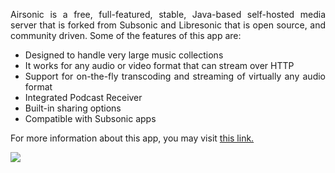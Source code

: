 <p id="bkmrk-airsonic-is-a-free%2C-" style="text-align: justify;">Airsonic is a free, full-featured, stable, Java-based self-hosted media server that is forked from Subsonic and Libresonic that is open source, and community driven. Some of the features of this app are:</p>
<ul id="bkmrk-designed-to-handle-v" style="text-align: justify;">
<li id="bkmrk-airsonic-is-designed">Designed to handle very large music collections</li>
<li>It works for any audio or video format that can stream over HTTP</li>
<li>Support for on-the-fly transcoding and streaming of virtually any audio format</li>
<li>Integrated Podcast Receiver</li>
<li>Built-in sharing options</li>
<li>Compatible with Subsonic apps</li>
</ul>
<p id="bkmrk-for-more-information" style="text-align: justify;">For more information about this app, you may visit <a href="https://airsonic.github.io/">this link.</a></p>
<p id="bkmrk-"><img id="bkmrk--0" class="align-center" src="https://docs.usbx.me/uploads/images/gallery/2019-09/scaled-1680-/image-1568614382970.png" /></p>